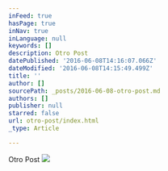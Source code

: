 ```yaml
---
inFeed: true
hasPage: true
inNav: true
inLanguage: null
keywords: []
description: Otro Post
datePublished: '2016-06-08T14:16:07.066Z'
dateModified: '2016-06-08T14:15:49.499Z'
title: ''
author: []
sourcePath: _posts/2016-06-08-otro-post.md
authors: []
publisher: null
starred: false
url: otro-post/index.html
_type: Article

---
```

Otro Post
![](https://the-grid-user-content.s3-us-west-2.amazonaws.com/90302059-268b-4939-bf44-863280ca39c6.jpg)